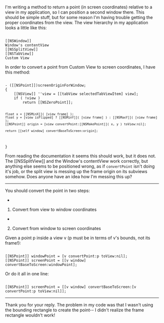 

I'm writing a method to return a point (in screen coordinates) relative to a view in my application, so I can position a second window there. This should be simple stuff, but for some reason I'm having trouble getting the proper coordinates from the view. The view hierarchy in my application looks a little like this:

<code>
[[NSWindow]]
Window's contentView
[[NSSplitView]]
[[NSTabView]]
Custom View
</code>

In order to convert a point from Custom View to screen coordinates, I have this method:

<code>
- ([[NSPoint]])screenOriginForWindow;
{
	[[NSView]] ''view = [[tabView selectedTabViewItem] view];
	if ( !view )
		return [[NSZeroPoint]];

	float x = [[NSMinX]]( [view frame] );
	float y = [view isFlipped] ? [[NSMinY]]( [view frame] ) : [[NSMaxY]]( [view frame] );
	[[NSPoint]] origin = [view convertPoint:[[NSMakePoint]]( x, y ) toView:nil];

	return [[self window] convertBaseToScreen:origin];
}
</code>

From reading the documentation it seems this should work, but it does not. The [[NSSplitView]] and the Window's contentView work correctly, but anything else seems to be positioned wrong, as if <code>convertPoint</code> isn't doing it's job, or the split view is messing up the frame origin on its subviews somehow. Does anyone have an idea how I'm messing this up?

----

You should convert the point in two steps:


*
1. Convert from view to window coordinates
*
2. Convert from window to screen coordinates


Given a point p inside a view v (p must be in terms of v's bounds, not its frame!):

<code>
[[NSPoint]] windowPoint = [v convertPoint:p toView:nil];
[[NSPoint]] screenPoint = [[v window] convertBaseToScreen:windowPoint];
</code>

Or do it all in one line:

<code>
[[NSPoint]] screenPoint = [[v window] convertBaseToScreen:[v convertPoint:p toView:nil]];
</code>

----
Thank you for your reply. The problem in my code was that I wasn't using the bounding rectangle to create the point-- I didn't realize the frame rectangle wouldn't work!